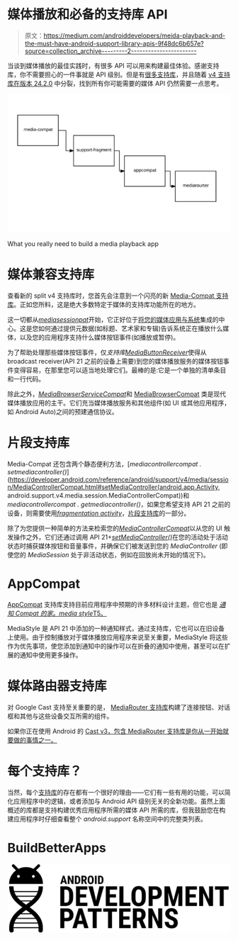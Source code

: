 # 媒体播放和必备的支持库 API

> 原文：<https://medium.com/androiddevelopers/meida-playback-and-the-must-have-android-support-library-apis-9f48dc6b657e?source=collection_archive---------2----------------------->

当谈到媒体播放的最佳实践时，有很多 API 可以用来构建最佳体验。感谢支持库，你不需要担心的一件事就是 API 级别。但是有[很多支持库](https://developer.android.com/topic/libraries/support-library/features.html)，并且随着 [v4 支持库在版本 24.2.0](https://developer.android.com/topic/libraries/support-library/revisions.html#24-2-0-v4-refactor) 中分裂，找到所有你可能需要的媒体 API 仍然需要一点思考。

![](img/f5880ff1e27c16fb1a628f80c7c08c11.png)

What you really need to build a media playback app

# 媒体兼容支持库

查看新的 split v4 支持库时，您首先会注意到一个闪亮的新 [Media-Compat 支持库](https://developer.android.com/topic/libraries/support-library/features.html#v4-media-compat)。正如您所料，这是绝大多数特定于媒体的支持库功能所在的地方。

这一切都从[*mediasessionpat*](https://developer.android.com/reference/android/support/v4/media/session/MediaSessionCompat.html)开始，它正好位于[将您的媒体应用与系统](https://www.youtube.com/watch?v=FBC1FgWe5X4)集成的中心。这是您如何通过提供元数据(如标题、艺术家和专辑)告诉系统正在播放什么媒体，以及您的应用程序支持什么媒体按钮事件(如播放或暂停)。

为了帮助处理那些媒体按钮事件，仅*支持库*[*MediaButtonReceiver*](https://developer.android.com/reference/android/support/v4/media/session/MediaButtonReceiver.html)使得从 broadcast receiver(API 21 之前的设备上需要)到您的媒体播放服务的媒体按钮事件变得容易，在那里您可以适当地处理它们。最棒的是:它是一个单独的清单条目和一行代码。

除此之外，[*MediaBrowserServiceCompat*](https://developer.android.com/reference/android/support/v4/media/MediaBrowserServiceCompat.html)和 [MediaBrowserCompat](https://developer.android.com/reference/android/support/v4/media/MediaBrowserCompat.html) 类是现代媒体播放应用的主干。它们充当媒体播放服务和其他组件(如 UI 或其他应用程序，如 Android Auto)之间的预建通信协议。

# 片段支持库

Media-Compat 还包含两个静态便利方法，[*mediacontrollercompat . setmediacontroller()*](https://developer.android.com/reference/android/support/v4/media/session/MediaControllerCompat.html#setMediaController(android.app.Activity, android.support.v4.media.session.MediaControllerCompat))和*mediacontrollercompat . getmediacontroller()*，如果您希望支持 API 21 之前的设备，则需要使用[*fragmentation activity*](https://developer.android.com/reference/android/support/v4/app/FragmentActivity.html)，[片段支持库](https://developer.android.com/topic/libraries/support-library/features.html#v4-fragment)的一部分。

除了为您提供一种简单的方法来检索您的[*MediaControllerCompat*](https://developer.android.com/reference/android/support/v4/media/session/MediaControllerCompat.html)以从您的 UI 触发操作之外，它们还通过调用 API 21+[*setMediaController()*](https://developer.android.com/reference/android/app/Activity.html#setMediaController(android.media.session.MediaController))在您的活动处于活动状态时捕获媒体按钮和音量事件，并确保它们被发送到您的 *MediaController* (即使您的 *MediaSession* 处于非活动状态，例如在回放尚未开始的情况下)。

# AppCompat

[AppCompat](https://developer.android.com/topic/libraries/support-library/features.html#v7-appcompat) 支持库支持目前应用程序中预期的许多材料设计主题，但它也是 [*通知 Compat 的家。media style*T5。](https://developer.android.com/reference/android/support/v7/app/NotificationCompat.MediaStyle.html)

MediaStyle 是 API 21 中添加的一种通知样式，通过支持库，它也可以在旧设备上使用。由于控制播放对于媒体播放应用程序来说至关重要，MediaStyle 将这些作为优先事项，使您添加到通知中的操作可以在折叠的通知中使用，甚至可以在扩展的通知中使用更多操作。

# 媒体路由器支持库

对 Google Cast 支持至关重要的是， [MediaRouter 支持库](https://developer.android.com/topic/libraries/support-library/features.html#v7-mediarouter)构建了连接按钮、对话框和其他与这些设备交互所需的组件。

如果你正在使用 Android 的 [Cast v3，包含 MediaRouter 支持库是你从一开始就要做的事情之一。](https://developers.google.com/cast/docs/android_sender_setup)

# 每个支持库？

当然，每个[支持库](https://developer.android.com/topic/libraries/support-library/features.html)的存在都有一个很好的理由——它们有一些有用的功能，可以简化应用程序中的逻辑，或者添加与 Android API 级别无关的全新功能。虽然上面概述的库都是支持构建优秀应用程序所需的媒体 API 所需的库，但我鼓励您在构建应用程序时仔细查看整个 *android.support* 名称空间中的完整类列表。

# BuildBetterApps

![](img/5f245535a178a74efaf9472e7bb63e93.png)